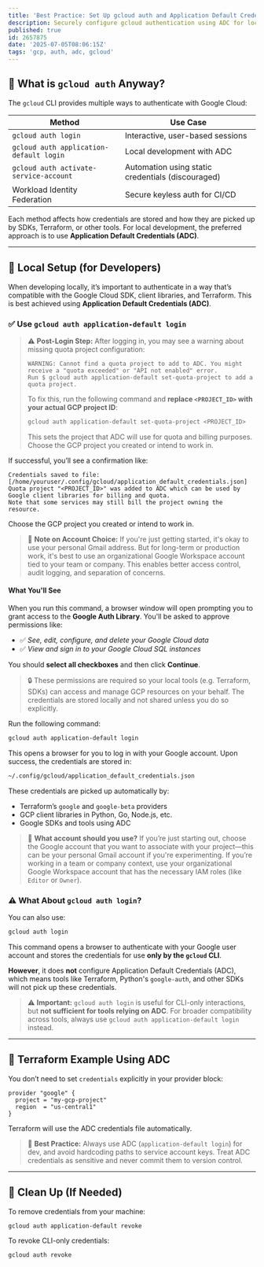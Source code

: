 ```yaml
---
title: 'Best Practice: Set Up gcloud auth and Application Default Credentials (ADC)'
description: Securely configure gcloud authentication using ADC for local development and Terraform workflows.
published: true
id: 2657875
date: '2025-07-05T08:06:15Z'
tags: 'gcp, auth, adc, gcloud'
---
```


## 🔐 What is `gcloud auth` Anyway?

The `gcloud` CLI provides multiple ways to authenticate with Google Cloud:

| Method                                  | Use Case                                          |
| --------------------------------------- | ------------------------------------------------- |
| `gcloud auth login`                     | Interactive, user-based sessions                  |
| `gcloud auth application-default login` | Local development with ADC                        |
| `gcloud auth activate-service-account`  | Automation using static credentials (discouraged) |
| Workload Identity Federation            | Secure keyless auth for CI/CD                     |

Each method affects how credentials are stored and how they are picked up by SDKs, Terraform, or other tools. For local development, the preferred approach is to use **Application Default Credentials (ADC)**.

---

## 🧪 Local Setup (for Developers)

When developing locally, it’s important to authenticate in a way that’s compatible with the Google Cloud SDK, client libraries, and Terraform. This is best achieved using **Application Default Credentials (ADC)**.

### ✅ Use `gcloud auth application-default login`

> ⚠️ **Post-Login Step:** After logging in, you may see a warning about missing quota project configuration:
>
> ```plaintext
> WARNING: Cannot find a quota project to add to ADC. You might receive a "quota exceeded" or "API not enabled" error.
> Run $ gcloud auth application-default set-quota-project to add a quota project.
> ```
>
> To fix this, run the following command and **replace `<PROJECT_ID>` with your actual GCP project ID**:
>
> ```bash
> gcloud auth application-default set-quota-project <PROJECT_ID>
> ```
>
> This sets the project that ADC will use for quota and billing purposes. Choose the GCP project you created or intend to work in.

If successful, you’ll see a confirmation like:

```plaintext
Credentials saved to file: [/home/youruser/.config/gcloud/application_default_credentials.json]
Quota project "<PROJECT_ID>" was added to ADC which can be used by Google client libraries for billing and quota.
Note that some services may still bill the project owning the resource.
```

Choose the GCP project you created or intend to work in.

> 📌 **Note on Account Choice:** If you're just getting started, it's okay to use your personal Gmail address. But for long-term or production work, it's best to use an organizational Google Workspace account tied to your team or company. This enables better access control, audit logging, and separation of concerns.

#### What You'll See

When you run this command, a browser window will open prompting you to grant access to the **Google Auth Library**. You'll be asked to approve permissions like:

- ✅ *See, edit, configure, and delete your Google Cloud data*
- ✅ *View and sign in to your Google Cloud SQL instances*

You should **select all checkboxes** and then click **Continue**.

> 🔒 These permissions are required so your local tools (e.g. Terraform, SDKs) can access and manage GCP resources on your behalf. The credentials are stored locally and not shared unless you do so explicitly.

Run the following command:

```bash
gcloud auth application-default login
```

This opens a browser for you to log in with your Google account. Upon success, the credentials are stored in:

```bash
~/.config/gcloud/application_default_credentials.json
```

These credentials are picked up automatically by:

- Terraform’s `google` and `google-beta` providers
- GCP client libraries in Python, Go, Node.js, etc.
- Google SDKs and tools using ADC

> 🧠 **What account should you use?**
> If you’re just starting out, choose the Google account that you want to associate with your project—this can be your personal Gmail account if you're experimenting. If you’re working in a team or company context, use your organizational Google Workspace account that has the necessary IAM roles (like `Editor` or `Owner`).

### ⚠️ What About `gcloud auth login`?

You can also use:

```bash
gcloud auth login
```

This command opens a browser to authenticate with your Google user account and stores the credentials for use **only by the `gcloud` CLI**.

**However**, it does **not** configure Application Default Credentials (ADC), which means tools like Terraform, Python's `google-auth`, and other SDKs will not pick up these credentials.

> ⚠️ **Important:** `gcloud auth login` is useful for CLI-only interactions, but **not sufficient for tools relying on ADC**. For broader compatibility across tools, always use `gcloud auth application-default login` instead.

---

## 🧠 Terraform Example Using ADC

You don’t need to set `credentials` explicitly in your provider block:

```hcl
provider "google" {
  project = "my-gcp-project"
  region  = "us-central1"
}
```

Terraform will use the ADC credentials file automatically.

> 🔐 **Best Practice:** Always use ADC (`application-default login`) for dev, and avoid hardcoding paths to service account keys. Treat ADC credentials as sensitive and never commit them to version control.

---

## 🧼 Clean Up (If Needed)

To remove credentials from your machine:

```bash
gcloud auth application-default revoke
```

To revoke CLI-only credentials:

```bash
gcloud auth revoke
```

